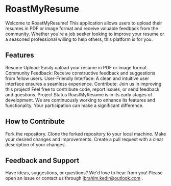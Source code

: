 # RoastMyResume
Welcome to RoastMyResume! This application allows users to upload their resumes in PDF or image format and receive valuable feedback from the community. Whether you're a job seeker looking to improve your resume or a seasoned professional willing to help others, this platform is for you.

## Features
Resume Upload: Easily upload your resume in PDF or image format.
Community Feedback: Receive constructive feedback and suggestions from fellow users.
User-Friendly Interface: A clean and intuitive user interface ensures a seamless experience.
Contribute: Join us in improving this project! Feel free to contribute code, report issues, or send feedback and questions.
Project Status
RoastMyResume is in its early stages of development. We are continuously working to enhance its features and functionality. Your participation can make a significant difference.

## How to Contribute
Fork the repository.
Clone the forked repository to your local machine.
Make your desired changes and improvements.
Create a pull request with a clear description of your changes.
## Feedback and Support
Have ideas, suggestions, or questions? We'd love to hear from you! Please open an issue or contact us through ibrahim.kedir@outlook.com .


